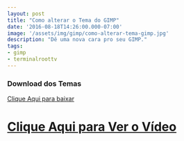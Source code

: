 ```yaml
---
layout: post
title: "Como alterar o Tema do GIMP"
date: '2016-08-18T14:26:00.000-07:00'
image: '/assets/img/gimp/como-alterar-tema-gimp.jpg'
description: "Dê uma nova cara pro seu GIMP."
tags:
- gimp
- terminalroottv
---
```


### Download dos Temas
[Clique Aqui para baixar](https://github.com/draekko/gimp-cc-themes)


# [Clique Aqui para Ver o Vídeo](https://www.youtube.com/watch?v=7YycV67IuEg)


<script async src="https://pagead2.googlesyndication.com/pagead/js/adsbygoogle.js"></script>

<!-- Informat -->
<ins class="adsbygoogle"
 style="display:block"
 data-ad-client="ca-pub-2838251107855362"
 data-ad-slot="2327980059"
 data-ad-format="auto"
 data-full-width-responsive="true"></ins>

<script>
(adsbygoogle = window.adsbygoogle || []).push({});
</script>



